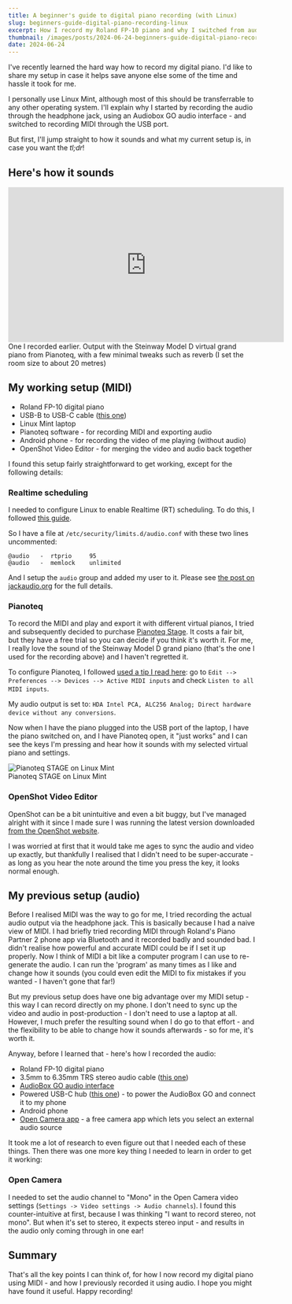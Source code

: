 ```yaml
---
title: A beginner's guide to digital piano recording (with Linux)
slug: beginners-guide-digital-piano-recording-linux
excerpt: How I record my Roland FP-10 piano and why I switched from audio to MIDI
thumbnail: /images/posts/2024-06-24-beginners-guide-digital-piano-recording-linux/thumb.jpg
date: 2024-06-24
---
```


I've recently learned the hard way how to record my digital piano. I'd like to share my setup in case it helps save anyone else some of the time and hassle it took for me.

I personally use Linux Mint, although most of this should be transferrable to any other operating system. I'll explain why I started by recording the audio through the headphone jack, using an Audiobox GO audio interface - and switched to recording MIDI through the USB port.

But first, I'll jump straight to how it sounds and what my current setup is, in case you want the _tl;dr_!

## Here's how it sounds

<iframe width="560" height="315" src="https://www.youtube.com/embed/ZbKxXBEO-WY?si=gv8_iym6Yk-TDjsq" title="YouTube video player" frameborder="0" allow="accelerometer; autoplay; clipboard-write; encrypted-media; gyroscope; picture-in-picture; web-share" referrerpolicy="strict-origin-when-cross-origin" allowfullscreen></iframe>

<p class="caption" style="margin: 0">One I recorded earlier. Output with the Steinway Model D virtual grand piano from Pianoteq, with a few minimal tweaks such as reverb (I set the room size to about 20 metres) </p>

## My working setup (MIDI)

- Roland FP-10 digital piano
- USB-B to USB-C cable ([this one](https://www.amazon.co.uk/dp/B0769LM3BY))
- Linux Mint laptop
- Pianoteq software - for recording MIDI and exporting audio
- Android phone - for recording the video of me playing (without audio)
- OpenShot Video Editor - for merging the video and audio back together

I found this setup fairly straightforward to get working, except for the following details:

### Realtime scheduling

I needed to configure Linux to enable Realtime (RT) scheduling. To do this, I followed [this guide](https://jackaudio.org/faq/linux_rt_config.html).

So I have a file at `/etc/security/limits.d/audio.conf` with these two lines uncommented:

```
@audio   -  rtprio     95
@audio   -  memlock    unlimited
```

And I setup the `audio` group and added my user to it. Please see [the post on jackaudio.org](https://jackaudio.org/faq/linux_rt_config.html) for the full details.

### Pianoteq

To record the MIDI and play and export it with different virtual pianos, I tried and subsequently decided to purchase [Pianoteq Stage](https://www.modartt.com/pianoteq_stage). It costs a fair bit, but they have a free trial so you can decide if you think it's worth it. For me, I really love the sound of the Steinway Model D grand piano (that's the one I used for the recording above) and I haven't regretted it.

To configure Pianoteq, I followed [used a tip I read here](https://forum.pianoworld.com/ubbthreads.php/topics/3162235/re-roland-fp-10-usb-to-windows-10-direct-connection-and-midi.html): go to `Edit --> Preferences --> Devices --> Active MIDI inputs` and check `Listen to all MIDI inputs`.

My audio output is set to: `HDA Intel PCA, ALC256 Analog; Direct hardware device without any conversions`.

Now when I have the piano plugged into the USB port of the laptop, I have the piano switched on, and I have Pianoteq open, it "just works" and I can see the keys I'm pressing and hear how it sounds with my selected virtual piano and settings.

<img src="/images/posts/2024-06-24-beginners-guide-digital-piano-recording-linux/pianoteq.jpg" alt="Pianoteq STAGE on Linux Mint"/>

<p class="caption" style="margin: 0">Pianoteq STAGE on Linux Mint</p>

### OpenShot Video Editor

OpenShot can be a bit unintuitive and even a bit buggy, but I've managed alright with it since I made sure I was running the latest version downloaded [from the OpenShot website](https://www.openshot.org/download/).

I was worried at first that it would take me ages to sync the audio and video up exactly, but thankfully I realised that I didn't need to be super-accurate - as long as you hear the note around the time you press the key, it looks normal enough.

## My previous setup (audio)

Before I realised MIDI was the way to go for me, I tried recording the actual audio output via the headphone jack. This is basically because I had a naive view of MIDI. I had briefly tried recording MIDI through Roland's Piano Partner 2 phone app via Bluetooth and it recorded badly and sounded bad. I didn't realise how powerful and accurate MIDI could be if I set it up properly. Now I think of MIDI a bit like a computer program I can use to re-generate the audio. I can run the 'program' as many times as I like and change how it sounds (you could even edit the MIDI to fix mistakes if you wanted - I haven't gone that far!)

But my previous setup does have one big advantage over my MIDI setup - this way I can record directly on my phone. I don't need to sync up the video and audio in post-production - I don't need to use a laptop at all. However, I much prefer the resulting sound when I do go to that effort - and the flexibility to be able to change how it sounds afterwards - so for me, it's worth it.

Anyway, before I learned that - here's how I recorded the audio:

- Roland FP-10 digital piano
- 3.5mm to 6.35mm TRS stereo audio cable ([this one](https://www.amazon.co.uk/dp/B08LCZSZQJ))
- [AudioBox GO audio interface](https://www.presonus.com/en/interfaces/usb-audio-interfaces/audiobox-series/2777700106.html)
- Powered USB-C hub ([this one](https://www.amazon.co.uk/dp/B0CT4ZP72M)) - to power the AudioBox GO and connect it to my phone
- Android phone
- [Open Camera app](https://play.google.com/store/apps/details?id=net.sourceforge.opencamera&hl=en_GB) - a free camera app which lets you select an external audio source

It took me a lot of research to even figure out that I needed each of these things. Then there was one more key thing I needed to learn in order to get it working:

### Open Camera

I needed to set the audio channel to "Mono" in the Open Camera video settings (`Settings -> Video settings -> Audio channels`). I found this counter-intuitive at first, because I was thinking "I want to record stereo, not mono". But when it's set to stereo, it expects stereo input - and results in the audio only coming through in one ear!

## Summary

That's all the key points I can think of, for how I now record my digital piano using MIDI - and how I previously recorded it using audio. I hope you might have found it useful. Happy recording!
